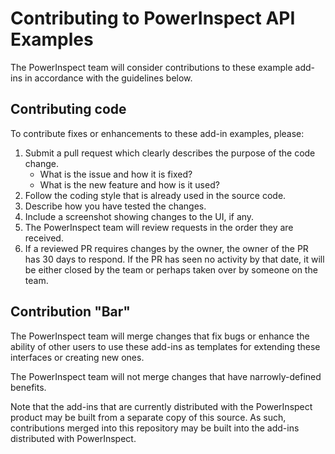 # Contributing to PowerInspect API Examples

The PowerInspect team will consider contributions to these example add-ins in accordance with the guidelines below.

## Contributing code

To contribute fixes or enhancements to these add-in examples, please:

1. Submit a pull request which clearly describes the purpose of the code change.
    - What is the issue and how it is fixed?
    - What is the new feature and how is it used?
2. Follow the coding style that is already used in the source code.
3. Describe how you have tested the changes.
4. Include a screenshot showing changes to the UI, if any.
5. The PowerInspect team will review requests in the order they are received.
4. If a reviewed PR requires changes by the owner, the owner of the PR has 30 days to respond. If the PR has seen no activity by that date, it will be either closed by the team or perhaps taken over by someone on the team.

## Contribution "Bar"

The PowerInspect team will merge changes that fix bugs or enhance the ability of other users to use these add-ins as templates for extending these interfaces or creating new ones.

The PowerInspect team will not merge changes that have narrowly-defined benefits.

Note that the add-ins that are currently distributed with the PowerInspect product may be built from a separate copy of this source. As such, contributions merged into this repository may be built into the add-ins distributed with PowerInspect.
